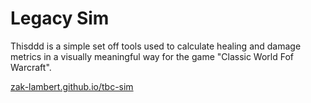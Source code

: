 # Legacy Sim

Thisddd is a simple set off tools used to calculate healing and damage metrics in a visually meaningful way for the game "Classic World Fof Warcraft".

[zak-lambert.github.io/tbc-sim](https://zak-lambert.github.io/tbc-sim/)
